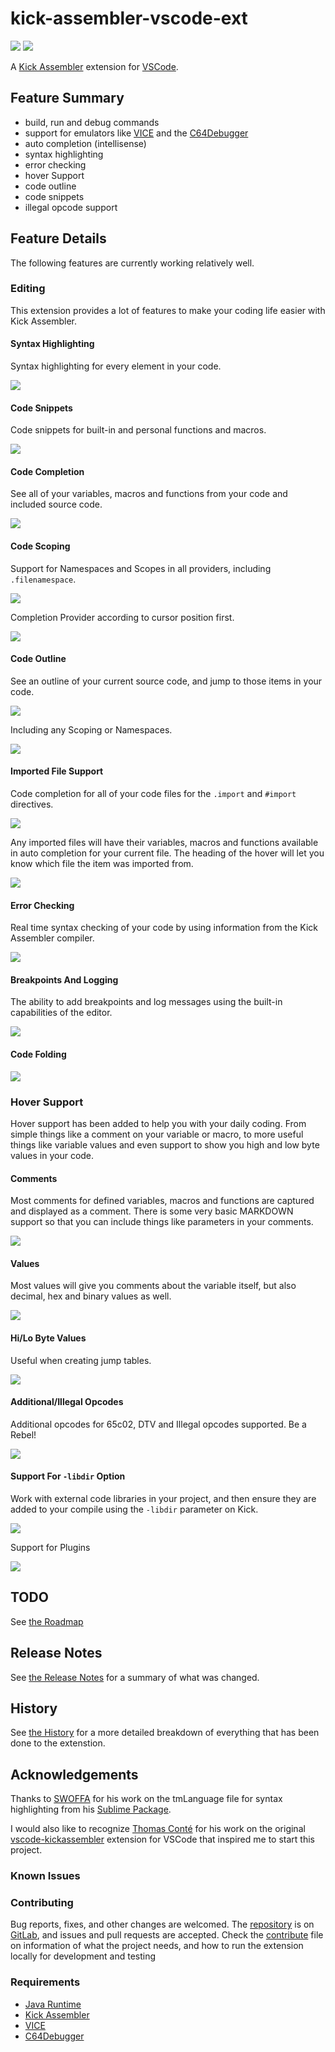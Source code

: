 # kick-assembler-vscode-ext 
![](https://vsmarketplacebadge.apphb.com/version-short/paulhocker.kick-assembler-vscode-ext.svg)
![](https://vsmarketplacebadge.apphb.com/installs-short/paulhocker.kick-assembler-vscode-ext.svg)

A [Kick Assembler](http://www.theweb.dk/KickAssembler/Main.html#frontpage) extension for [VSCode](https://code.visualstudio.com/).

## Feature Summary
* build, run and debug commands
* support for emulators like [VICE](http://vice-emu.sourceforge.net/) and the [C64Debugger](https://csdb.dk/release/?id=170893)
* auto completion (intellisense)
* syntax highlighting
* error checking
* hover Support
* code outline
* code snippets
* illegal opcode support

## Feature Details
The following features are currently working relatively well.

### Editing

This extension provides a lot of features to make your coding life easier with Kick Assembler.

#### Syntax Highlighting

Syntax highlighting for every element in your code.

![](/images/syntax-highlighting.png)

#### Code Snippets

Code snippets for built-in and personal functions and macros.

![](/images/snippets.gif)

#### Code Completion

See all of your variables, macros and functions from your code and included source code.

![](/images/code-completion.gif)

#### Code Scoping

Support for Namespaces and Scopes in all providers, including `.filenamespace`. 

![](/images/scoping.gif)

Completion Provider according to cursor position first.

![](/images/namespace-cursor-position.png)

#### Code Outline

See an outline of your current source code, and jump to those items in your code.

![](/images/outline.gif)

Including any Scoping or Namespaces.

![](/images/document-system.png)

#### Imported File Support

Code completion for all of your code files for the `.import` and `#import` directives.

![](/images/fileimport.gif)

Any imported files will have their variables, macros and functions available in auto completion for your current file. The heading of the hover will let you know which file the item was imported from.

![](/images/include-file-information.gif)

#### Error Checking

Real time syntax checking of your code by using information from the Kick Assembler compiler. 

![](/images/error-checking.gif)

#### Breakpoints And Logging

The ability to add breakpoints and log messages using the built-in capabilities of the editor.

![](./images/breakpoints.gif)

#### Code Folding

![](/images/folding.gif)

### Hover Support

Hover support has been added to help you with your daily coding. From simple things like a comment on your variable or macro, to more useful things like variable values and even support to show you high and low byte values in your code.

#### Comments

Most comments for defined variables, macros and functions are captured and displayed as a comment. There is some very basic MARKDOWN support so that you can include things like parameters in your comments.

![](/images/comments.gif)

#### Values

Most values will give you comments about the variable itself, but also decimal, hex and binary values as well.

![](/images/ka-hover2.gif)

#### Hi/Lo Byte Values

Useful when creating jump tables.

![](/images/ka-hover3.gif)

#### Additional/Illegal Opcodes

Additional opcodes for 65c02, DTV and Illegal opcodes supported. Be a Rebel!

![](/images/opcodes.gif)

#### Support For `-libdir` Option

Work with external code libraries in your project, and then ensure they are added to your compile using the `-libdir` parameter on Kick.

![](/images/library-paths.png)

Support for Plugins

![](/images/java-plugins.png)


## TODO
See [the Roadmap](/ROADMAP.md)

## Release Notes
See [the Release Notes](/RELEASE.md) for a summary of what was changed.

## History
See [the History](/HISTORY.md) for a more detailed breakdown of everything that has been done to the extenstion.


## Acknowledgements
Thanks to [SWOFFA](https://csdb.dk/scener/?id=984) for his work on the tmLanguage file for syntax highlighting from his [Sublime Package](https://github.com/Swoffa/SublimeKickAssemblerC64).

I would also like to recognize [Thomas Conté]() for his work on the original [vscode-kickassembler](https://github.com/tomconte/vscode-kickassembler) extension for VSCode that inspired me to start this project.

### Known Issues

### Contributing
Bug reports, fixes, and other changes are welcomed. The [repository](https://gitlab.com/retro-coder/commodore/kick-assembler-vscode-ext) is on [GitLab](https://gitlab.com), and issues and pull requests are accepted. Check the [contribute](CONTRIBUTE.md) file on information of what the project needs, and how to run the extension locally for development and testing

### Requirements
* [Java Runtime](https://java.com/en/download/)
* [Kick Assembler](http://www.theweb.dk/KickAssembler/Main.html#frontpage)
* [VICE](http://vice-emu.sourceforge.net/index.html#download)
* [C64Debugger](https://sourceforge.net/projects/c64-debugger/files/latest/download)